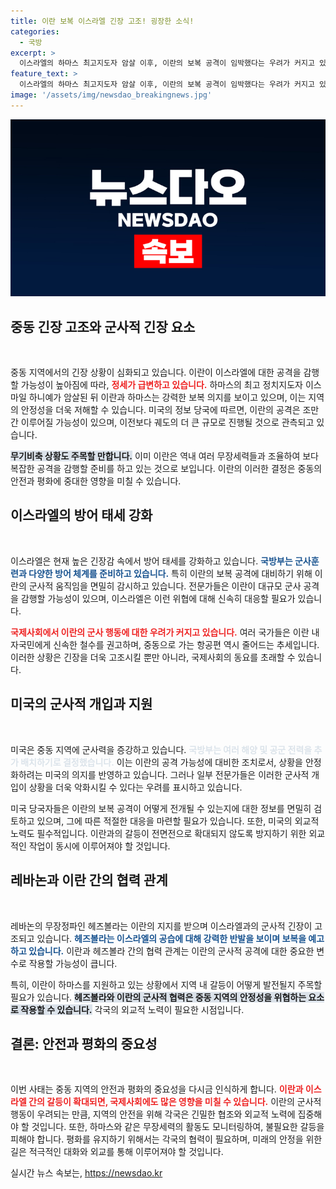 ```yaml
---
title: 이란 보복 이스라엘 긴장 고조! 굉장한 소식!
categories:
  - 국방
excerpt: >
  이스라엘의 하마스 최고지도자 암살 이후, 이란의 보복 공격이 임박했다는 우려가 커지고 있다. 미군은 중동에 군 배치를 강화하고 긴장감을 높이는 가운데, 이란과 대리 세력의 대규모 공격 가능성이 제기되고 있다.
feature_text: >
  이스라엘의 하마스 최고지도자 암살 이후, 이란의 보복 공격이 임박했다는 우려가 커지고 있다. 미군은 중동에 군 배치를 강화하고 긴장감을 높이는 가운데, 이란과 대리 세력의 대규모 공격 가능성이 제기되고 있다.
image: '/assets/img/newsdao_breakingnews.jpg'
---
```


<p><img src="/assets/img/newsdao_breakingnews.jpg" alt="ontimetimes 속보" /></p>

<h2 data-ke-size="size26">중동 긴장 고조와 군사적 긴장 요소</h2>

<p data-ke-size="size16">&nbsp;</p>

<p>중동 지역에서의 긴장 상황이 심화되고 있습니다. 이란이 이스라엘에 대한 공격을 감행할 가능성이 높아짐에 따라, <b><span style="color: #ee2323;">정세가 급변하고 있습니다.</span></b> 하마스의 최고 정치지도자 이스마일 하니예가 암살된 뒤 이란과 하마스는 강력한 보복 의지를 보이고 있으며, 이는 지역의 안정성을 더욱 저해할 수 있습니다. 미국의 정보 당국에 따르면, 이란의 공격은 조만간 이루어질 가능성이 있으며, 이전보다 궤도의 더 큰 규모로 진행될 것으로 관측되고 있습니다.</p>

<p><b><span style="background-color: #21538527;">무기비축 상황도 주목할 만합니다.</span></b> 이미 이란은 역내 여러 무장세력들과 조율하여 보다 복잡한 공격을 감행할 준비를 하고 있는 것으로 보입니다. 이란의 이러한 결정은 중동의 안전과 평화에 중대한 영향을 미칠 수 있습니다.</p>

<h2 data-ke-size="size26">이스라엘의 방어 태세 강화</h2>

<p data-ke-size="size16">&nbsp;</p>

<p>이스라엘은 현재 높은 긴장감 속에서 방어 태세를 강화하고 있습니다. <b><span style="color: #1a5490;">국방부는 군사훈련과 다양한 방어 체계를 준비하고 있습니다.</span></b> 특히 이란의 보복 공격에 대비하기 위해 이란의 군사적 움직임을 면밀히 감시하고 있습니다. 전문가들은 이란이 대규모 군사 공격을 감행할 가능성이 있으며, 이스라엘은 이런 위협에 대해 신속히 대응할 필요가 있습니다.</p>

<p><b><span style="color: #ee2323;">국제사회에서 이란의 군사 행동에 대한 우려가 커지고 있습니다.</span></b> 여러 국가들은 이란 내 자국민에게 신속한 철수를 권고하며, 중동으로 가는 항공편 역시 줄어드는 추세입니다. 이러한 상황은 긴장을 더욱 고조시킬 뿐만 아니라, 국제사회의 동요를 초래할 수 있습니다.</p>

<h2 data-ke-size="size26">미국의 군사적 개입과 지원</h2>

<p data-ke-size="size16">&nbsp;</p>

<p>미국은 중동 지역에 군사력을 증강하고 있습니다. <b><span style="color: #21538527;">국방부는 여러 해양 및 공군 전력을 추가 배치하기로 결정했습니다.</span></b> 이는 이란의 공격 가능성에 대비한 조치로서, 상황을 안정화하려는 미국의 의지를 반영하고 있습니다. 그러나 일부 전문가들은 이러한 군사적 개입이 상황을 더욱 악화시킬 수 있다는 우려를 표시하고 있습니다. </p>

<p>미국 당국자들은 이란의 보복 공격이 어떻게 전개될 수 있는지에 대한 정보를 면밀히 검토하고 있으며, 그에 따른 적절한 대응을 마련할 필요가 있습니다. 또한, 미국의 외교적 노력도 필수적입니다. 이란과의 갈등이 전면전으로 확대되지 않도록 방지하기 위한 외교적인 작업이 동시에 이루어져야 할 것입니다.</p>

<h2 data-ke-size="size26">레바논과 이란 간의 협력 관계</h2>

<p data-ke-size="size16">&nbsp;</p>

<p>레바논의 무장정파인 헤즈볼라는 이란의 지지를 받으며 이스라엘과의 군사적 긴장이 고조되고 있습니다. <b><span style="color: #1a5490;">헤즈볼라는 이스라엘의 공습에 대해 강력한 반발을 보이며 보복을 예고하고 있습니다.</span></b> 이란과 헤즈볼라 간의 협력 관계는 이란의 군사적 공격에 대한 중요한 변수로 작용할 가능성이 큽니다. </p>

<p>특히, 이란이 하마스를 지원하고 있는 상황에서 지역 내 갈등이 어떻게 발전될지 주목할 필요가 있습니다. <b><span style="background-color: #21538527;">헤즈볼라와 이란의 군사적 협력은 중동 지역의 안정성을 위협하는 요소로 작용할 수 있습니다.</span></b> 각국의 외교적 노력이 필요한 시점입니다.</p>

<h2 data-ke-size="size26">결론: 안전과 평화의 중요성</h2>

<p data-ke-size="size16">&nbsp;</p>

<p>이번 사태는 중동 지역의 안전과 평화의 중요성을 다시금 인식하게 합니다. <b><span style="color: #ee2323;">이란과 이스라엘 간의 갈등이 확대되면, 국제사회에도 많은 영향을 미칠 수 있습니다.</span></b> 이란의 군사적 행동이 우려되는 만큼, 지역의 안전을 위해 각국은 긴밀한 협조와 외교적 노력에 집중해야 할 것입니다. 또한, 하마스와 같은 무장세력의 활동도 모니터링하여, 불필요한 갈등을 피해야 합니다. 평화를 유지하기 위해서는 각국의 협력이 필요하며, 미래의 안정을 위한 길은 적극적인 대화와 외교를 통해 이루어져야 할 것입니다.</p>
실시간 뉴스 속보는, <a href="https://newsdao.kr" rel="dofollow">https://newsdao.kr</a>


